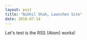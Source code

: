 ```yaml
---
layout: post
title: "Nikhil Shah, Launches Site"
date: 2018-07-14
---
```


Let's test is the RSS (Atom) works!
